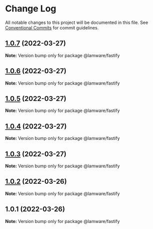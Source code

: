 # Change Log

All notable changes to this project will be documented in this file.
See [Conventional Commits](https://conventionalcommits.org) for commit guidelines.

## [1.0.7](https://github.com/evilkiwi/lamware/compare/@lamware/fastify@1.0.6...@lamware/fastify@1.0.7) (2022-03-27)

**Note:** Version bump only for package @lamware/fastify





## [1.0.6](https://github.com/evilkiwi/lamware/compare/@lamware/fastify@1.0.5...@lamware/fastify@1.0.6) (2022-03-27)

**Note:** Version bump only for package @lamware/fastify





## [1.0.5](https://github.com/evilkiwi/lamware/compare/@lamware/fastify@1.0.4...@lamware/fastify@1.0.5) (2022-03-27)

**Note:** Version bump only for package @lamware/fastify





## [1.0.4](https://github.com/evilkiwi/lamware/compare/@lamware/fastify@1.0.3...@lamware/fastify@1.0.4) (2022-03-27)

**Note:** Version bump only for package @lamware/fastify





## [1.0.3](https://github.com/evilkiwi/lamware/compare/@lamware/fastify@1.0.2...@lamware/fastify@1.0.3) (2022-03-27)

**Note:** Version bump only for package @lamware/fastify





## [1.0.2](https://github.com/evilkiwi/lamware/compare/@lamware/fastify@1.0.1...@lamware/fastify@1.0.2) (2022-03-26)

**Note:** Version bump only for package @lamware/fastify





## 1.0.1 (2022-03-26)

**Note:** Version bump only for package @lamware/fastify
